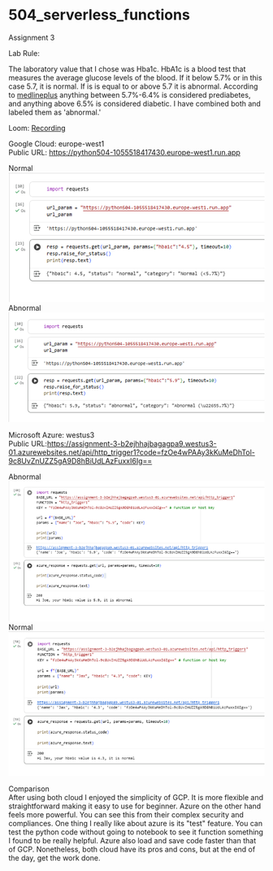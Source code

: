 # 504_serverless_functions
Assignment 3

Lab Rule:

The laboratory value that I chose was Hba1c. HbA1c is a blood test that measures the average glucose levels of the blood. If it below 5.7% or in this case 5.7, it is normal. If is is equal to or above 5.7 it is abnormal. According to [medlineplus](https://medlineplus.gov/lab-tests/hemoglobin-a1c-hba1c-test/) anything between 5.7%-6.4% is considered prediabetes, and anything above 6.5% is considered diabetic. I have combined both and labeled them as 'abnormal.' 

Loom: [Recording](https://www.loom.com/share/18eaf555b5c84b319d0c404131071cc8?sid=338c2756-e347-4bfe-b127-6fa461087945)



Google Cloud: europe-west1 <br>
Public URL: https://python504-1055518417430.europe-west1.run.app

Normal
![normal](image-1.png)
Abnormal
![abnormal](image.png)

Microsoft Azure: westus3 <br>
Public URL:https://assignment-3-b2ejhhajbagagpa9.westus3-01.azurewebsites.net/api/http_trigger1?code=fzOe4wPAAy3kKuMeDhTol-9c8UvZnUZZ5gA9D8hBiUdLAzFuxxI6Ig==

Abnormal
![abnormal](image-3.png)
Normal
![normal](image-2.png)

Comparison <br>
After using both cloud I enjoyed the simplicity of GCP. It is more flexible and straightforward making it easy to use for beginner. Azure on the other hand feels more powerful. You can see this from their complex security and compliances. One thing I really like about azure is its "test" feature. You can test the python code without going to notebook to see it function something I found to be really helpful. Azure also load and save code faster than that of GCP. Nonetheless, both cloud have its pros and cons, but at the end of the day, get the work done. 